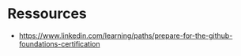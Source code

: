 # Ressources
- https://www.linkedin.com/learning/paths/prepare-for-the-github-foundations-certification
